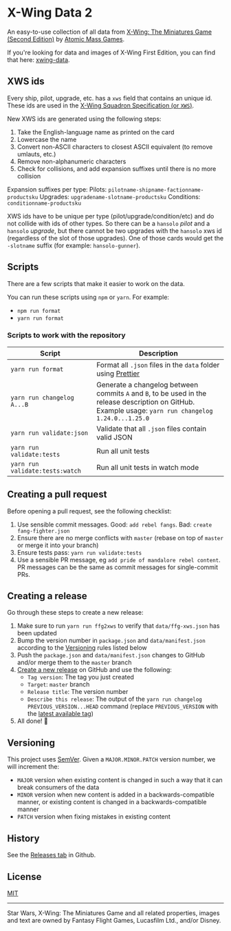 # X-Wing Data 2

An easy-to-use collection of all data from [X-Wing: The Miniatures Game (Second Edition)](https://www.atomicmassgames.com/xwing-documents) by [Atomic Mass Games](https://www.atomicmassgames.com/).

If you're looking for data and images of X-Wing First Edition, you can find that here: [xwing-data](https://github.com/guidokessels/xwing-data).

## XWS ids

Every ship, pilot, upgrade, etc. has a `xws` field that contains an unique id. These ids are used in the [X-Wing Squadron Specification (or `XWS`)](https://github.com/elistevens/xws-spec/).

New XWS ids are generated using the following steps:

1. Take the English-language name as printed on the card
2. Lowercase the name
3. Convert non-ASCII characters to closest ASCII equivalent (to remove umlauts, etc.)
4. Remove non-alphanumeric characters
5. Check for collisions, and add expansion suffixes until there is no more collision

Expansion suffixes per type:
Pilots: `pilotname-shipname-factionname-productsku`
Upgrades: `upgradename-slotname-productsku`
Conditions: `conditionname-productsku`

XWS ids have to be unique per type (pilot/upgrade/condition/etc) and do not collide with ids of other types. So there can be a `hansolo` _pilot_ and a `hansolo` _upgrade_, but there cannot be two upgrades with the `hansolo` xws id (regardless of the slot of those upgrades). One of those cards would get the `-slotname` suffix (for example: `hansolo-gunner`).

## Scripts

There are a few scripts that make it easier to work on the data.

You can run these scripts using `npm` or `yarn`. For example:

- `npm run format`
- `yarn run format`

### Scripts to work with the repository

| Script                          | Description                                                                                                                                                 |
| ------------------------------- | ----------------------------------------------------------------------------------------------------------------------------------------------------------- |
| `yarn run format`               | Format all `.json` files in the `data` folder using [Prettier](https://prettier.io/)                                                                        |
| `yarn run changelog A...B`      | Generate a changelog between commits `A` and `B`, to be used in the release description on GitHub.<br />Example usage: `yarn run changelog 1.24.0...1.25.0` |
| `yarn run validate:json`        | Validate that all `.json` files contain valid JSON                                                                                                          |
| `yarn run validate:tests`       | Run all unit tests                                                                                                                                          |
| `yarn run validate:tests:watch` | Run all unit tests in watch mode                                                                                                                            |

## Creating a pull request

Before opening a pull request, see the following checklist:

1. Use sensible commit messages. Good: `add rebel fangs`. Bad: `create fang-fighter.json`
1. Ensure there are no merge conflicts with `master` (rebase on top of `master` or merge it into your branch)
1. Ensure tests pass: `yarn run validate:tests`
1. Use a sensible PR message, eg `add pride of mandalore rebel content`. PR messages can be the same as commit messages for single-commit PRs.

## Creating a release

Go through these steps to create a new release:

1. Make sure to run `yarn run ffg2xws` to verify that `data/ffg-xws.json` has been updated
1. Bump the version number in `package.json` and `data/manifest.json` according to the [Versioning](#Versioning) rules listed below
1. Push the `package.json` and `data/manifest.json` changes to GitHub and/or merge them to the `master` branch
1. [Create a new release](https://github.com/guidokessels/xwing-data2/releases/new) on GitHub and use the following:
   - `Tag version`: The tag you just created
   - `Target`: `master` branch
   - `Release title`: The version number
   - `Describe this release`: The output of the `yarn run changelog PREVIOUS_VERSION...HEAD` command (replace `PREVIOUS_VERSION` with the [latest available tag](https://github.com/guidokessels/xwing-data2/tags))
1. All done! :tada:

## Versioning

This project uses [SemVer](http://semver.org/). Given a `MAJOR.MINOR.PATCH` version number, we will increment the:

- `MAJOR` version when existing content is changed in such a way that it can break consumers of the data
- `MINOR` version when new content is added in a backwards-compatible manner, or existing content is changed in a backwards-compatible manner
- `PATCH` version when fixing mistakes in existing content

## History

See the [Releases tab](https://github.com/guidokessels/xwing-data2/releases) in Github.

## License

[MIT](http://guidokessels.mit-license.org/)

---

Star Wars, X-Wing: The Miniatures Game and all related properties, images and text are owned by Fantasy Flight Games, Lucasfilm Ltd., and/or Disney.
